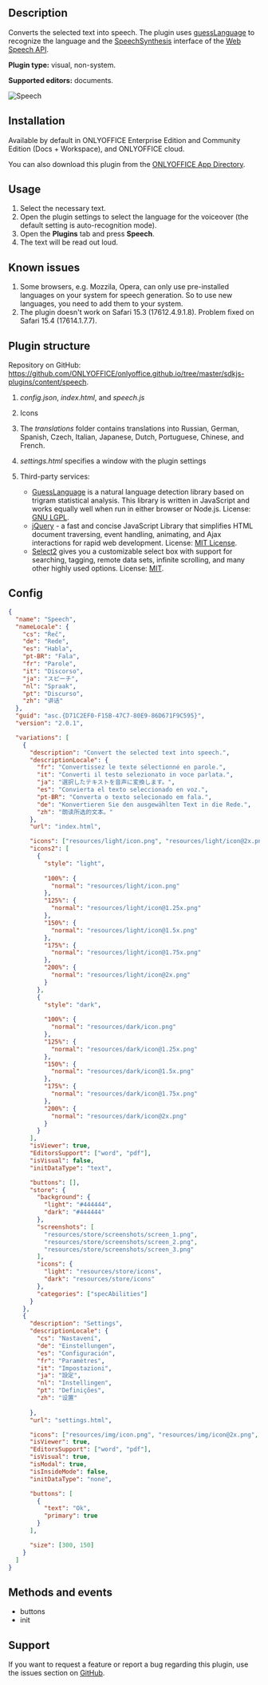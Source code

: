 ## Description

Converts the selected text into speech. The plugin uses [guessLanguage](https://richtr.github.io/guessLanguage.js/) to recognize the language and the [SpeechSynthesis](https://developer.mozilla.org/en-US/docs/Web/API/SpeechSynthesis) interface of the [Web Speech API](https://developer.mozilla.org/en-US/docs/Web/API/Web_Speech_API).

**Plugin type:** visual, non-system.

**Supported editors:** documents.

![Speech](/assets/images/plugins/gifs/speech.gif)

## Installation

Available by default in ONLYOFFICE Enterprise Edition and Community Edition (Docs + Workspace), and ONLYOFFICE cloud.

You can also download this plugin from the [ONLYOFFICE App Directory](https://www.onlyoffice.com/en/app-directory/speech).

## Usage

1. Select the necessary text.
2. Open the plugin settings to select the language for the voiceover (the default setting is auto-recognition mode).
3. Open the **Plugins** tab and press **Speech**.
4. The text will be read out loud.

## Known issues

1. Some browsers, e.g. Mozzila, Opera, can only use pre-installed languages on your system for speech generation. So to use new languages, you need to add them to your system.
2. The plugin doesn't work on Safari 15.3 (17612.4.9.1.8). Problem fixed on Safari 15.4 (17614.1.7.7).

## Plugin structure

Repository on GitHub: <https://github.com/ONLYOFFICE/onlyoffice.github.io/tree/master/sdkjs-plugins/content/speech>.

1. *config.json*, *index.html*, and *speech.js*

2. Icons

3. The *translations* folder contains translations into Russian, German, Spanish, Czech, Italian, Japanese, Dutch, Portuguese, Chinese, and French.

4. *settings.html* specifies a window with the plugin settings

5. Third-party services:

   - [GuessLanguage](https://richtr.github.io/guessLanguage.js/) is a natural language detection library based on trigram statistical analysis. This library is written in JavaScript and works equally well when run in either browser or Node.js. License: [GNU LGPL](https://www.gnu.org/licenses/lgpl-3.0.html).
   - [jQuery](https://jquery.com) - a fast and concise JavaScript Library that simplifies HTML document traversing, event handling, animating, and Ajax interactions for rapid web development. License: [MIT License](https://github.com/ONLYOFFICE/onlyoffice.github.io/blob/master/sdkjs-plugins/content/speech/licenses/jQuery.license).
   - [Select2](https://select2.org/) gives you a customizable select box with support for searching, tagging, remote data sets, infinite scrolling, and many other highly used options. License: [MIT](https://github.com/ONLYOFFICE/onlyoffice.github.io/blob/master/sdkjs-plugins/content/speech/licenses/Select2.license).

## Config

``` json
{
  "name": "Speech",
  "nameLocale": {
    "cs": "Řeč",
    "de": "Rede",
    "es": "Habla",
    "pt-BR": "Fala",
    "fr": "Parole",
    "it": "Discorso",
    "ja": "スピーチ",
    "nl": "Spraak",
    "pt": "Discurso",
    "zh": "讲话"
  },
  "guid": "asc.{D71C2EF0-F15B-47C7-80E9-86D671F9C595}",
  "version": "2.0.1",

  "variations": [
    {
      "description": "Convert the selected text into speech.",
      "descriptionLocale": {
        "fr": "Convertissez le texte sélectionné en parole.",
        "it": "Converti il testo selezionato in voce parlata.",
        "ja": "選択したテキストを音声に変換します。",
        "es": "Convierta el texto seleccionado en voz.",
        "pt-BR": "Converta o texto selecionado em fala.",
        "de": "Konvertieren Sie den ausgewählten Text in die Rede.",
        "zh": "朗读所选的文本。"
      },
      "url": "index.html",

      "icons": ["resources/light/icon.png", "resources/light/icon@2x.png"],
      "icons2": [
        {
          "style": "light",
                    
          "100%": {
            "normal": "resources/light/icon.png"
          },
          "125%": {
            "normal": "resources/light/icon@1.25x.png"
          },
          "150%": {
            "normal": "resources/light/icon@1.5x.png"
          },
          "175%": {
            "normal": "resources/light/icon@1.75x.png"
          },
          "200%": {
            "normal": "resources/light/icon@2x.png"
          }
        },
        {
          "style": "dark",
                    
          "100%": {
            "normal": "resources/dark/icon.png"
          },
          "125%": {
            "normal": "resources/dark/icon@1.25x.png"
          },
          "150%": {
            "normal": "resources/dark/icon@1.5x.png"
          },
          "175%": {
            "normal": "resources/dark/icon@1.75x.png"
          },
          "200%": {
            "normal": "resources/dark/icon@2x.png"
          }
        }
      ],
      "isViewer": true,
      "EditorsSupport": ["word", "pdf"],
      "isVisual": false,
      "initDataType": "text",

      "buttons": [],
      "store": {
        "background": {
          "light": "#444444",
          "dark": "#444444"
        },
        "screenshots": [
          "resources/store/screenshots/screen_1.png",
          "resources/store/screenshots/screen_2.png",
          "resources/store/screenshots/screen_3.png"
        ],
        "icons": {
          "light": "resources/store/icons",
          "dark": "resources/store/icons"
        },
        "categories": ["specAbilities"]
      }
    },
    {
      "description": "Settings",
      "descriptionLocale": {
        "cs": "Nastavení",
        "de": "Einstellungen",
        "es": "Configuración",
        "fr": "Paramètres",
        "it": "Impostazioni",
        "ja": "設定",
        "nl": "Instellingen",
        "pt": "Definições",
        "zh": "设置"
                
      },
      "url": "settings.html",

      "icons": ["resources/img/icon.png", "resources/img/icon@2x.png", "resources/img/icon2.png", "resources/img/icon2@2x.png"],
      "isViewer": true,
      "EditorsSupport": ["word", "pdf"],
      "isVisual": true,
      "isModal": true,
      "isInsideMode": false,
      "initDataType": "none",

      "buttons": [
        {
          "text": "Ok",
          "primary": true
        }
      ],

      "size": [300, 150]
    }
  ]
}
```

## Methods and events

- buttons
- init

## Support

If you want to request a feature or report a bug regarding this plugin, use the issues section on [GitHub](https://github.com/ONLYOFFICE/onlyoffice.github.io/issues).
